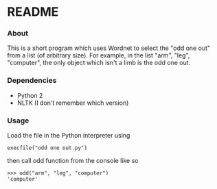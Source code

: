 # README #

### About ###

This is a short program which uses Wordnet to select the "odd one out" from a list (of arbitrary size). For example, in the list "arm", "leg", "computer", the only object which isn't a limb is the odd one out.

### Dependencies ###

* Python 2
* NLTK (I don't remember which version)


### Usage ###

Load the file in the Python interpreter using

    execfile("odd one out.py")

then call odd function from the console like so

    >>> odd("arm", "leg", "computer")
    'computer'
